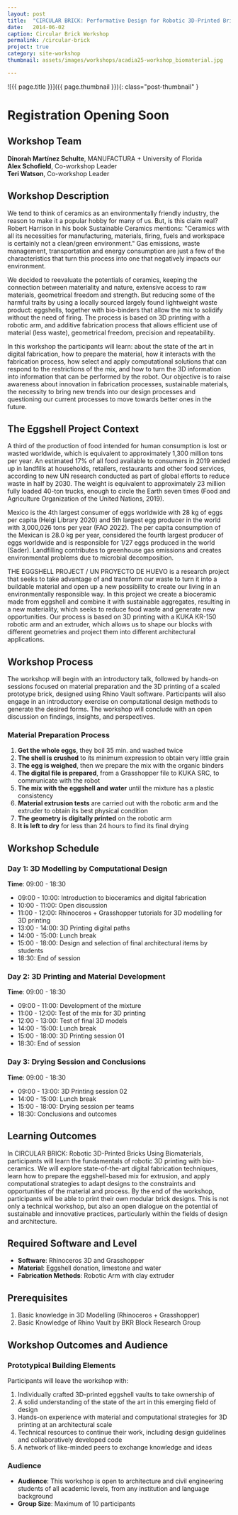 ```yaml
---
layout: post
title:  "CIRCULAR BRICK: Performative Design for Robotic 3D-Printed Brick using Biomaterials"
date:   2014-06-02
caption: Circular Brick Workshop
permalink: /circular-brick
project: true
category: site-workshop
thumbnail: assets/images/workshops/acadia25-workshop_biomaterial.jpg

---
```


![{{ page.title }}]({{ page.thumbnail }}){: class="post-thumbnail" }

# Registration Opening Soon

## Workshop Team
**Dinorah Martínez Schulte**, MANUFACTURA + University of Florida  
**Alex Schofield**, Co-workshop Leader  
**Teri Watson**, Co-workshop Leader

## Workshop Description
We tend to think of ceramics as an environmentally friendly industry, the reason to make it a popular hobby for many of us. But, is this claim real? Robert Harrison in his book Sustainable Ceramics mentions: "Ceramics with all its necessities for manufacturing, materials, firing, fuels and workspace is certainly not a clean/green environment." Gas emissions, waste management, transportation and energy consumption are just a few of the characteristics that turn this process into one that negatively impacts our environment.

We decided to reevaluate the potentials of ceramics, keeping the connection between materiality and nature, extensive access to raw materials, geometrical freedom and strength. But reducing some of the harmful traits by using a locally sourced largely found lightweight waste product: eggshells, together with bio-binders that allow the mix to solidify without the need of firing. The process is based on 3D printing with a robotic arm, and additive fabrication process that allows efficient use of material (less waste), geometrical freedom, precision and repeatability.

In this workshop the participants will learn: about the state of the art in digital fabrication, how to prepare the material, how it interacts with the fabrication process, how select and apply computational solutions that can respond to the restrictions of the mix, and how to turn the 3D information into information that can be performed by the robot. Our objective is to raise awareness about innovation in fabrication processes, sustainable materials, the necessity to bring new trends into our design processes and questioning our current processes to move towards better ones in the future.

## The Eggshell Project Context
A third of the production of food intended for human consumption is lost or wasted worldwide, which is equivalent to approximately 1,300 million tons per year. An estimated 17% of all food available to consumers in 2019 ended up in landfills at households, retailers, restaurants and other food services, according to new UN research conducted as part of global efforts to reduce waste in half by 2030. The weight is equivalent to approximately 23 million fully loaded 40-ton trucks, enough to circle the Earth seven times (Food and Agriculture Organization of the United Nations, 2019).

Mexico is the 4th largest consumer of eggs worldwide with 28 kg of eggs per capita (Helgi Library 2020) and 5th largest egg producer in the world with 3,000,026 tons per year (FAO 2022). The per capita consumption of the Mexican is 28.0 kg per year, considered the fourth largest producer of eggs worldwide and is responsible for 1/27 eggs produced in the world (Sader). Landfilling contributes to greenhouse gas emissions and creates environmental problems due to microbial decomposition.

THE EGGSHELL PROJECT / UN PROYECTO DE HUEVO is a research project that seeks to take advantage of and transform our waste to turn it into a buildable material and open up a new possibility to create our living in an environmentally responsible way. In this project we create a bioceramic made from eggshell and combine it with sustainable aggregates, resulting in a new materiality, which seeks to reduce food waste and generate new opportunities. Our process is based on 3D printing with a KUKA KR-150 robotic arm and an extruder, which allows us to shape our blocks with different geometries and project them into different architectural applications.

## Workshop Process
The workshop will begin with an introductory talk, followed by hands-on sessions focused on material preparation and the 3D printing of a scaled prototype brick, designed using Rhino Vault software. Participants will also engage in an introductory exercise on computational design methods to generate the desired forms. The workshop will conclude with an open discussion on findings, insights, and perspectives.

### Material Preparation Process
1. **Get the whole eggs**, they boil 35 min. and washed twice
2. **The shell is crushed** to its minimum expression to obtain very little grain
3. **The egg is weighed**, then we prepare the mix with the organic binders
4. **The digital file is prepared**, from a Grasshopper file to KUKA SRC, to communicate with the robot
5. **The mix with the eggshell and water** until the mixture has a plastic consistency
6. **Material extrusion tests** are carried out with the robotic arm and the extruder to obtain its best physical condition
7. **The geometry is digitally printed** on the robotic arm
8. **It is left to dry** for less than 24 hours to find its final drying

## Workshop Schedule

### Day 1: 3D Modelling by Computational Design
**Time**: 09:00 - 18:30
- 09:00 - 10:00: Introduction to bioceramics and digital fabrication
- 10:00 - 11:00: Open discussion
- 11:00 - 12:00: Rhinoceros + Grasshopper tutorials for 3D modelling for 3D printing
- 13:00 - 14:00: 3D Printing digital paths
- 14:00 - 15:00: Lunch break
- 15:00 - 18:00: Design and selection of final architectural items by students
- 18:30: End of session

### Day 2: 3D Printing and Material Development
**Time**: 09:00 - 18:30
- 09:00 - 11:00: Development of the mixture
- 11:00 - 12:00: Test of the mix for 3D printing
- 12:00 - 13:00: Test of final 3D models
- 14:00 - 15:00: Lunch break
- 15:00 - 18:00: 3D Printing session 01
- 18:30: End of session

### Day 3: Drying Session and Conclusions
**Time**: 09:00 - 18:30
- 09:00 - 13:00: 3D Printing session 02
- 14:00 - 15:00: Lunch break
- 15:00 - 18:00: Drying session per teams
- 18:30: Conclusions and outcomes

## Learning Outcomes
In CIRCULAR BRICK: Robotic 3D-Printed Bricks Using Biomaterials, participants will learn the fundamentals of robotic 3D printing with bio-ceramics. We will explore state-of-the-art digital fabrication techniques, learn how to prepare the eggshell-based mix for extrusion, and apply computational strategies to adapt designs to the constraints and opportunities of the material and process. By the end of the workshop, participants will be able to print their own modular brick designs. This is not only a technical workshop, but also an open dialogue on the potential of sustainable and innovative practices, particularly within the fields of design and architecture.

## Required Software and Level
- **Software**: Rhinoceros 3D and Grasshopper
- **Material**: Eggshell donation, limestone and water
- **Fabrication Methods**: Robotic Arm with clay extruder

## Prerequisites
1. Basic knowledge in 3D Modelling (Rhinoceros + Grasshopper)
2. Basic Knowledge of Rhino Vault by BKR Block Research Group

## Workshop Outcomes and Audience

### Prototypical Building Elements
Participants will leave the workshop with:
1. Individually crafted 3D-printed eggshell vaults to take ownership of
2. A solid understanding of the state of the art in this emerging field of design
3. Hands-on experience with material and computational strategies for 3D printing at an architectural scale
4. Technical resources to continue their work, including design guidelines and collaboratively developed code
5. A network of like-minded peers to exchange knowledge and ideas

### Audience
- **Audience**: This workshop is open to architecture and civil engineering students of all academic levels, from any institution and language background
- **Group Size**: Maximum of 10 participants
